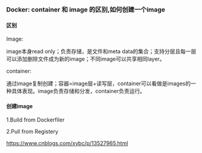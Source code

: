 ### Docker: container 和 image 的区别,如何创建一个image

#### 区别

Image:

image本身read only；负责存储，是文件和meta data的集合；支持分层且每一层可以添加删除文件成为新的image；不同image可以共享相同layer。

container:

通过image复制创建；容器=image层+读写层，container可以看做是images的一种具体表现。image负责存储和分发，container负责运行。

#### 创建image

1.Build from Dockerfiler

2.Pull from Registery



https://www.cnblogs.com/xybc/p/13527965.html